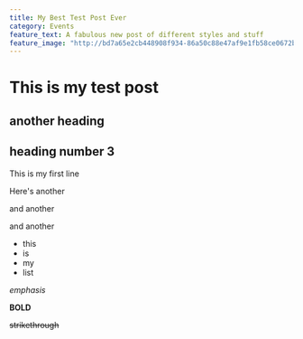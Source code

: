 ```yaml
---
title: My Best Test Post Ever
category: Events
feature_text: A fabulous new post of different styles and stuff
feature_image: "http://bd7a65e2cb448908f934-86a50c88e47af9e1fb58ce0672b5a500.r32.cf3.rackcdn.com/uploads/assets/legacy/ODI-logo-xlg.png"
---
```



# This is my test post
## another heading
<!--more-->
## heading number 3

This is my first line

Here's another

and another

and another

* this
* is
* my
* list

*emphasis*

**BOLD**

~~strikethrough~~
